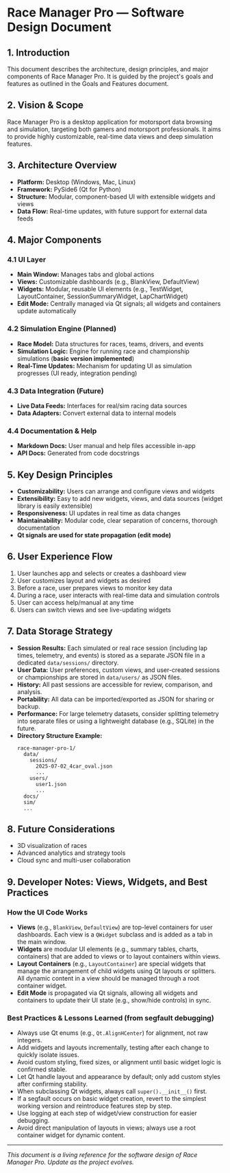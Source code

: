 # Race Manager Pro — Software Design Document

## 1. Introduction
This document describes the architecture, design principles, and major components of Race Manager Pro. It is guided by the project's goals and features as outlined in the Goals and Features document.

## 2. Vision & Scope
Race Manager Pro is a desktop application for motorsport data browsing and simulation, targeting both gamers and motorsport professionals. It aims to provide highly customizable, real-time data views and deep simulation features.

## 3. Architecture Overview
- **Platform:** Desktop (Windows, Mac, Linux)
- **Framework:** PySide6 (Qt for Python)
- **Structure:** Modular, component-based UI with extensible widgets and views
- **Data Flow:** Real-time updates, with future support for external data feeds

## 4. Major Components
### 4.1 UI Layer
- **Main Window:** Manages tabs and global actions
- **Views:** Customizable dashboards (e.g., BlankView, DefaultView)
- **Widgets:** Modular, reusable UI elements (e.g., TestWidget, LayoutContainer, SessionSummaryWidget, LapChartWidget)
- **Edit Mode:** Centrally managed via Qt signals; all widgets and containers update automatically

### 4.2 Simulation Engine (Planned)
- **Race Model:** Data structures for races, teams, drivers, and events
- **Simulation Logic:** Engine for running race and championship simulations (**basic version implemented**)
- **Real-Time Updates:** Mechanism for updating UI as simulation progresses (UI ready, integration pending)

### 4.3 Data Integration (Future)
- **Live Data Feeds:** Interfaces for real/sim racing data sources
- **Data Adapters:** Convert external data to internal models

### 4.4 Documentation & Help
- **Markdown Docs:** User manual and help files accessible in-app
- **API Docs:** Generated from code docstrings

## 5. Key Design Principles
- **Customizability:** Users can arrange and configure views and widgets
- **Extensibility:** Easy to add new widgets, views, and data sources (widget library is easily extensible)
- **Responsiveness:** UI updates in real time as data changes
- **Maintainability:** Modular code, clear separation of concerns, thorough documentation
- **Qt signals are used for state propagation (edit mode)**

## 6. User Experience Flow
1. User launches app and selects or creates a dashboard view
2. User customizes layout and widgets as desired
3. Before a race, user prepares views to monitor key data
4. During a race, user interacts with real-time data and simulation controls
5. User can access help/manual at any time
6. Users can switch views and see live-updating widgets

## 7. Data Storage Strategy
- **Session Results:** Each simulated or real race session (including lap times, telemetry, and events) is stored as a separate JSON file in a dedicated `data/sessions/` directory.
- **User Data:** User preferences, custom views, and user-created sessions or championships are stored in `data/users/` as JSON files.
- **History:** All past sessions are accessible for review, comparison, and analysis.
- **Portability:** All data can be imported/exported as JSON for sharing or backup.
- **Performance:** For large telemetry datasets, consider splitting telemetry into separate files or using a lightweight database (e.g., SQLite) in the future.
- **Directory Structure Example:**
  ```
  race-manager-pro-1/
    data/
      sessions/
        2025-07-02_4car_oval.json
        ...
      users/
        user1.json
        ...
    docs/
    sim/
    ...
  ```

## 8. Future Considerations
- 3D visualization of races
- Advanced analytics and strategy tools
- Cloud sync and multi-user collaboration

## 9. Developer Notes: Views, Widgets, and Best Practices

### How the UI Code Works
- **Views** (e.g., `BlankView`, `DefaultView`) are top-level containers for user dashboards. Each view is a `QWidget` subclass and is added as a tab in the main window.
- **Widgets** are modular UI elements (e.g., summary tables, charts, containers) that are added to views or to layout containers within views.
- **Layout Containers** (e.g., `LayoutContainer`) are special widgets that manage the arrangement of child widgets using Qt layouts or splitters. All dynamic content in a view should be managed through a root container widget.
- **Edit Mode** is propagated via Qt signals, allowing all widgets and containers to update their UI state (e.g., show/hide controls) in sync.

### Best Practices & Lessons Learned (from segfault debugging)
- Always use Qt enums (e.g., `Qt.AlignHCenter`) for alignment, not raw integers.
- Add widgets and layouts incrementally, testing after each change to quickly isolate issues.
- Avoid custom styling, fixed sizes, or alignment until basic widget logic is confirmed stable.
- Let Qt handle layout and appearance by default; only add custom styles after confirming stability.
- When subclassing Qt widgets, always call `super().__init__()` first.
- If a segfault occurs on basic widget creation, revert to the simplest working version and reintroduce features step by step.
- Use logging at each step of widget/view construction for easier debugging.
- Avoid direct manipulation of layouts in views; always use a root container widget for dynamic content.

---

*This document is a living reference for the software design of Race Manager Pro. Update as the project evolves.*

